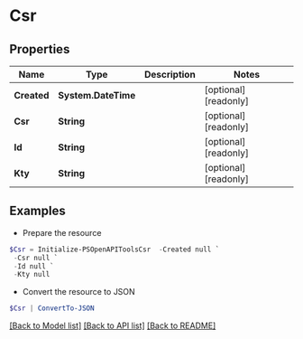 # Csr
## Properties

Name | Type | Description | Notes
------------ | ------------- | ------------- | -------------
**Created** | **System.DateTime** |  | [optional] [readonly] 
**Csr** | **String** |  | [optional] [readonly] 
**Id** | **String** |  | [optional] [readonly] 
**Kty** | **String** |  | [optional] [readonly] 

## Examples

- Prepare the resource
```powershell
$Csr = Initialize-PSOpenAPIToolsCsr  -Created null `
 -Csr null `
 -Id null `
 -Kty null
```

- Convert the resource to JSON
```powershell
$Csr | ConvertTo-JSON
```

[[Back to Model list]](../README.md#documentation-for-models) [[Back to API list]](../README.md#documentation-for-api-endpoints) [[Back to README]](../README.md)

